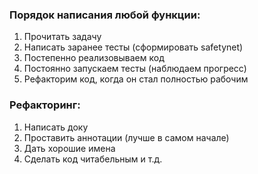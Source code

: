 ### Порядок написания любой функции:

1. Прочитать задачу
2. Написать заранее тесты (сформировать safetynet)
3. Постепенно реализовываем код
4. Постоянно запускаем тесты (наблюдаем прогресс)
5. Рефакторим код, когда он стал полностью рабочим

### Рефакторинг:
1. Написать доку
2. Проставить аннотации (лучше в самом начале)
3. Дать хорошие имена
4. Сделать код читабельным и т.д.
